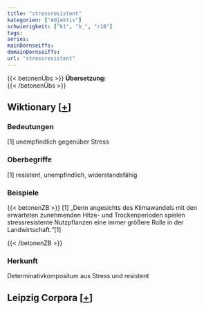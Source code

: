```yaml
---
title: "stressresistent"
kategorien: ["Adjektiv"]
schwierigkeit: ["k1", "h_", "r18"]
tags:
series:
mainDornseiffs:
domainDornseiffs:
url: "stressresistent"
---
```


{{< betonenÜbs >}}
**Übersetzung:**  
{{< /betonenÜbs >}}

## Wiktionary [[+](https://de.wiktionary.org/wiki/stressresistent)]

### Bedeutungen
[1] unempfindlich gegenüber Stress  

### Oberbegriffe
[1] resistent, unempfindlich, widerstandsfähig  

### Beispiele
{{< betonenZB >}}
[1] „Denn angesichts des Klimawandels mit den erwarteten zunehmenden Hitze- und Trockenperioden spielen stressresistente Nutzpflanzen eine immer größere Rolle in der Landwirtschaft.“[1]  

{{< /betonenZB >}}
### Herkunft
Determinativkompositum aus Stress und resistent  


## Leipzig Corpora [[+](https://corpora.uni-leipzig.de/en/res?word=stressresistent&corpusId=deu_newscrawl-public_2018)]


